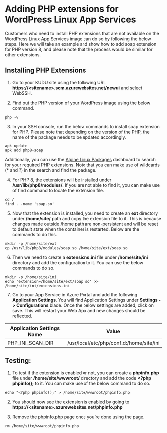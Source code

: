 # Adding PHP extensions for WordPress Linux App Services

Customers who need to install PHP extensions that are not available on the WordPress Linux App Services image can do so by following the below steps. Here we will take an example and show how to add soap extension for PHP version 8, and please note that the process would be similar for other extensions.


## Installing PHP Extensions

1. Go to your KUDU site using the following URL **https://\<sitename\>.scm.azurewebsites.net/newui** and select WebSSH.

2. Find out the PHP version of your WordPress image using the below command. 
``` 
php -v
```
3.	In your SSH console, run the below commands to install soap extension for PHP. Please note that depending on the version of the PHP, the name of the package needs to be updated accordingly. 
```
apk update
apk add php8-soap
```
Additionally, you can use the [Alpine Linux Packages](https://pkgs.alpinelinux.org/packages) dashboard to search for your required PHP extensions. Note that you can make use of wildcards (* and ?) in the search and find the package.

4.	For PHP 8, the extensions will be installed under **/usr/lib/php8/modules/**. If you are not able to find it, you can make use of find command to locate the extension file. 
```
cd /
find . -name 'soap.so'
```

5.	Now that the extension is installed, you need to create an **ext** directory under **/home/site/** path and copy the extension file to it. This is because changes made outside /home path are non-persistent and will be reset to default state when the container is restarted. Below are the commands to do this.

```
mkdir -p /home/site/ext
cp /usr/lib/php8/modules/soap.so /home/site/ext/soap.so
```

6.	Then we need to create a **extensions.ini** file under **/home/site/ini** directory and add the configuration to it. You can use the below commands to do so.

```
mkdir -p /home/site/ini
echo 'extension=/home/site/ext/soap.so' >> /home/site/ini/extensions.ini
```

7. Go to your App Service in Azure Portal and add the following **Application Settings**. You will find Application Settings under **Settings -> Configurations** blade. Once the below settings are added, click on save. This will restart your Web App and new changes should be reflected.

|Application Settings Name  | Value                                      |
|---------------------------|---------------------------------------------
|PHP_INI_SCAN_DIR           |/usr/local/etc/php/conf.d:/home/site/ini    |



## Testing:
1.	To test if the extension is enabled or not, you can create a **phpinfo.php** file under **/home/site/wwwroot/** directory and add the code **<?php phpinfo();** to it. You can make use of the below command to do so. 
```
echo "<?php phpinfo();" > /home/site/wwwroot/phpinfo.php
```

2.	You should now see the extension is enabled by going to **https://\<sitename\>.azurewebsites.net/phpinfo.php**

3.	Remove the phpinfo.php page once you’re done using the page.
```
rm /home/site/wwwroot/phpinfo.php
```
